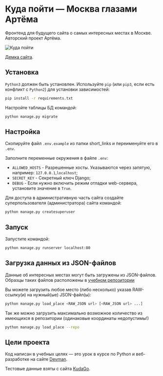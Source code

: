 # Куда пойти — Москва глазами Артёма

Фронтенд для будущего сайта о самых интересных местах в Москве. Авторский проект Артёма.

![Куда пойти](https://github.com/devmanorg/where-to-go-frontend/blob/master/.gitbook/assets/site.png?raw=true)

[Демка сайта](https://alexwolf.pythonanywhere.com/).

## Установка

`Python3` должен быть установлен. Используйте `pip` (или `pip3`, если есть конфликт с `Python2`) для установки зависимостей:

```sh
pip install -r requirements.txt
```

Настройте таблицы БД командой:

```sh
python manage.py migrate
```

## Настройка

Скопируйте файл `.env.example` из папки short_links и переименуйте его в `.env`.

Заполните переменные окружения в файле `.env`:

- `ALLOWED_HOSTS` - Разрешенные хосты. Указываются через запятую, например: `127.0.0.1`,`localhost`;
- `SECRET_KEY` - Секретный ключ Django;
- `DEBUG` - Если нужно включить режим отладки web-сервера, установите значение в `True`.

Для доступа в административную часть сайта создайте суперпользователя (администратора) сайта командой:

```sh
python manage.py createsuperuser
```

## Запуск

Запустите командой:

```sh
python manage.py runserver localhost:80
```

## Загрузка данных из JSON-файлов

Данные об интересных местах могут быть загружены из JSON-файлов. Образцы таких файлов расположены в [учебном репозитории](https://github.com/devmanorg/where-to-go-places/tree/master/places)

Вы можете загрузить любое место (либо несколько) указав RAW-ссылку(и) на нужный(ые) JSON-файл(ы):

```sh
python manage.py load_place <RAW_JSON url> [<RAW_JSON url> ...]
```

Так же можно загрузить максимально возможное количество из имеющихся в репозитории (одинаковые координаты недопустимы!)

```sh
python manage.py load_place --repo
```

## Цели проекта

Код написан в учебных целях — это урок в курсе по Python и веб-разработке на сайте [Devman](https://dvmn.org).

Тестовые данные взяты с сайта [KudaGo](https://kudago.com).
